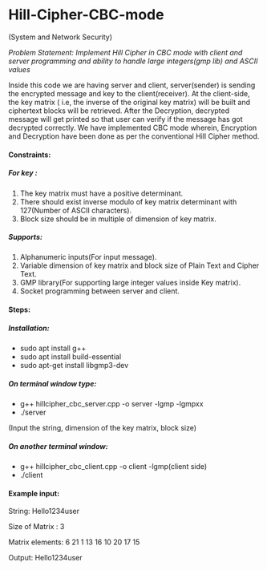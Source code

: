 # Hill-Cipher-CBC-mode

(System and Network Security)

*Problem Statement: Implement Hill Cipher in CBC mode with client and server programming and ability to handle large integers(gmp lib) and ASCII values*

Inside this code we are having server and client, server(sender) is sending the encrypted message and key to the client(receiver). 
At the client-side, the key matrix ( i.e, the inverse of the original key matrix) will be built and ciphertext blocks will be retrieved. 
After the Decryption, decrypted message will get printed so that user can verify if the message has got decrypted correctly. 
We have implemented CBC mode wherein, Encryption and Decryption have been done as per the conventional Hill Cipher method.

#### Constraints:

##### For key : 
1. The key matrix must have a positive determinant.
2. There should exist inverse modulo of key matrix determinant with 127(Number of ASCII characters).
3. Block size should be in multiple of dimension of key matrix.


##### Supports:
1. Alphanumeric inputs(For input message).
2. Variable dimension of key matrix and block size of Plain Text and Cipher Text.
3. GMP library(For supporting large integer values inside Key matrix).
4. Socket programming between server and client.

#### Steps:

##### Installation:
* sudo apt install g++
* sudo apt install build-essential
* sudo apt-get install libgmp3-dev


##### On terminal window type:
* g++ hillcipher_cbc_server.cpp -o server -lgmp -lgmpxx
* ./server

(Input the string, dimension of the key matrix, block size)

##### On another terminal window:
* g++ hillcipher_cbc_client.cpp -o client -lgmp(client side)
* ./client

#### Example input:

String: Hello1234user

Size of  Matrix : 3

Matrix elements:
6 21 1
13 16 10
20 17 15

Output: Hello1234user
